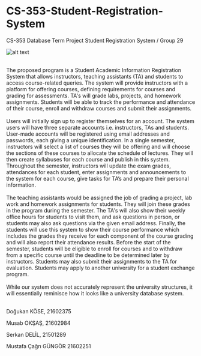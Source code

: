 # CS-353-Student-Registration-System
CS-353 Database Term Project
Student Registration System / Group 29

![alt text](https://github.com/mmoksas68/CS-353-Student-Registration-System/blob/master/Proposal/homepage.PNG?raw=true)
<br>
<br>


The proposed program is a Student Academic Information Registration System that
allows instructors, teaching assistants (TA) and students to access course-related queries.
The system will provide instructors with a platform for offering courses, defining
requirements for courses and grading for assessments. TA's will grade labs, projects, and
homework assignments. Students will be able to track the performance and attendance of
their course, enroll and withdraw courses and submit their assignments.<br><br>
Users will initially sign up to register themselves for an account. The system users will have
three separate accounts i.e. instructors, TAs and students. User-made accounts will be
registered using email addresses and passwords, each giving a unique identification.
In a single semester, instructors will select a list of courses they will be offering and will
choose the sections of these courses to allocate the schedule of lectures. They will then
create syllabuses for each course and publish in this system. Throughout the semester,
instructors will update the exam grades, attendances for each student, enter assignments
and announcements to the system for each course, give tasks for TA’s and prepare their
personal information.<br><br>
The teaching assistants would be assigned the job of grading a project, lab work and
homework assignments for students. They will join these grades in the program during the
semester. The TA's will also show their weekly office hours for students to visit them, and
ask questions in person, or students may also ask questions via the given email address.
Finally, the students will use this system to show their course performance which includes
the grades they receive for each component of the course grading and will also report their
attendance results. Before the start of the semester, students will be eligible to enroll for
courses and to withdraw from a specific course until the deadline to be determined later by
instructors. Students may also submit their assignments to the TA for evaluation. Students
may apply to another university for a student exchange program.<br><br>
While our system does not accurately represent the university structures, it will essentially
reminisce how it looks like a university database system.
<br><br>

Doğukan KÖSE, 21602375

Musab OKŞAŞ, 21602984

Serkan DELİL, 21501289

Mustafa Çağrı GÜNGÖR 21602251
